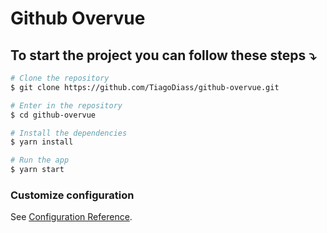 # Github Overvue

## To start the project you can follow these steps :arrow_heading_down:
```bash
# Clone the repository
$ git clone https://github.com/TiagoDiass/github-overvue.git

# Enter in the repository
$ cd github-overvue

# Install the dependencies
$ yarn install

# Run the app
$ yarn start
```

### Customize configuration
See [Configuration Reference](https://cli.vuejs.org/config/).
